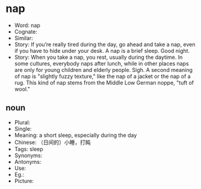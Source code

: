 # nap

- Word: nap
- Cognate: 
- Similar: 
- Story: If you’re really tired during the day, go ahead and take a nap, even if you have to hide under your desk. A nap is a brief sleep. Good night.
- Story: When you take a nap, you rest, usually during the daytime. In some cultures, everybody naps after lunch, while in other places naps are only for young children and elderly people. Sigh. A second meaning of nap is "slightly fuzzy texture," like the nap of a jacket or the nap of a rug. This kind of nap stems from the Middle Low German noppe, "tuft of wool."

## noun

- Plural: 
- Single: 
- Meaning: a short sleep, especially during the day
- Chinese: （日间的）小睡，打盹
- Tags: sleep
- Synonyms: 
- Antonyms: 
- Use: 
- Eg.: 
- Picture: 

